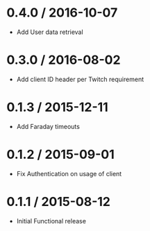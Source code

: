 
0.4.0 / 2016-10-07
==================

  * Add User data retrieval


0.3.0 / 2016-08-02
==================

  * Add client ID header per Twitch requirement

0.1.3 / 2015-12-11
==================

  * Add Faraday timeouts

0.1.2 / 2015-09-01
==================

  * Fix Authentication on usage of client


0.1.1 / 2015-08-12
==================

  * Initial Functional release


